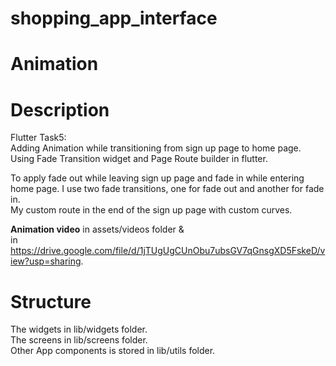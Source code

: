 # shopping_app_interface

# Animation

# Description
Flutter Task5:         
Adding Animation while transitioning from sign up page to home page.         
Using Fade Transition widget and Page Route builder in flutter.  

To apply fade out while leaving sign up page and fade in while entering home page.
I use two fade transitions, one for fade out and another for fade in.               
My custom route in the end of the sign up page with custom curves.

**Animation video** in assets/videos folder &  
in https://drive.google.com/file/d/1jTUgUgCUnObu7ubsGV7qGnsgXD5FskeD/view?usp=sharing.

# Structure    
The widgets in lib/widgets folder.               
The screens in lib/screens folder.                      
Other App components is stored in lib/utils folder.                        
